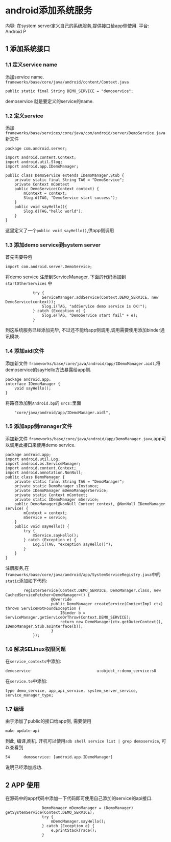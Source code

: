 # android添加系统服务

内容: 在system server定义自己的系统服务,提供接口给app侧使用.
平台: Android P

## 1 添加系统接口

### 1.1 定义service name
添加service name.
`frameworks/base/core/java/android/content/Context.java`

```
public static final String DEMO_SERVICE = "demoservice";
```
demoservice 就是要定义的service的name.

### 1.2 定义service

添加`frameworks/base/services/core/java/com/android/server/DemoService.java`新文件

```
package com.android.server;

import android.content.Context;
import android.util.Slog;
import android.app.IDemoManager;

public class DemoService extends IDemoManager.Stub {
    private static final String TAG = "DemoService";
    private Context mContext
    public DemoService(Context context) {
        mContext = context;
        Slog.d(TAG, "DemoService start success");
    }
    public void sayHello(){
        Slog.d(TAG,"hello world");
    }
}
```

这里定义了一个`public void sayHello()`,供app侧调用

### 1.3 添加demo service到system server

首先需要导包
```
import com.android.server.DemoService;
```

将demo service 注册到ServiceManager, 下面的代码添加到 `startOtherServices` 中
```
            try {
                ServiceManager.addService(Context.DEMO_SERVICE, new DemoService(context));
                Slog.i(TAG, "addService demo service is OK!");
            } catch (Exception e) {
                Slog.e(TAG, "DemoService start fail" + e);
            }

```
到这系统服务已经添加完毕, 不过还不能给app侧调用,调用需要使用添加binder通讯模块.

### 1.4 添加aidl文件

添加新文件 `frameworks/base/core/java/android/app/IDemoManager.aidl`,将demoservice的sayHello方法暴露给app侧.

```
package android.app;
interface IDemoManager {
    void sayHello();
}
```

将路径添加到`Android.bp`的 `srcs:`里面
```
	"core/java/android/app/IDemoManager.aidl",
```

### 1.5 添加app侧manager文件

添加新文件 `frameworks/base/core/java/android/app/DemoManager.java`,app可以调用此接口来使用demo service.

```
package android.app;
import android.util.Log;
import android.os.ServiceManager;
import android.content.Context;
import android.annotation.NonNull;
public class DemoManager {
    private static final String TAG = "DemoManager";
    private static DemoManager sInstance;
    private IDemoManager mDemoManagerService;
    private static Context mContext;
    private static IDemoManager mService;
    public DemoManager(@NonNull Context context, @NonNull IDemoManager service) {
        mContext = context;
        mService = service;
    }
    public void sayHello() {
        try {
            mService.sayHello();
        } catch (Exception e) {
            Log.i(TAG, "exception sayHello()");
        }
    }
}
```

注册服务,在 `frameworks/base/core/java/android/app/SystemServiceRegistry.java`中的`static`添加如下代码:

```
        registerService(Context.DEMO_SERVICE, DemoManager.class, new CachedServiceFetcher<DemoManager>() {
                    @Override
                    public DemoManager createService(ContextImpl ctx) throws ServiceNotFoundException {
                        IBinder b = ServiceManager.getServiceOrThrow(Context.DEMO_SERVICE);
                        return new DemoManager(ctx.getOuterContext(), IDemoManager.Stub.asInterface(b));
                    }
            });
```

### 1.6 解决SELinux权限问题

在`service_contexts`中添加:
```
demoservice                             u:object_r:demo_service:s0
```

在`service.te`中添加:
```
type demo_service, app_api_service, system_server_service, service_manager_type;
```

### 1.7 编译
由于添加了public的接口给app侧, 需要使用
```
make update-api
```

到此, 编译,刷机. 开机可以使用`adb shell service list | grep demoservice`, 可以查看到
```
54      demoservice: [android.app.IDemoManager]
```
说明已经添加成功.

## 2 APP 使用
在源码中的app代码中添加一下代码即可使用自己添加的service的api接口.
```
                DemoManager mDemoManager = (DemoManager) getSystemService(Context.DEMO_SERVICE);
                try {
                    mDemoManager.sayHello();
                } catch (Exception e) {
                    e.printStackTrace();
                }

```

